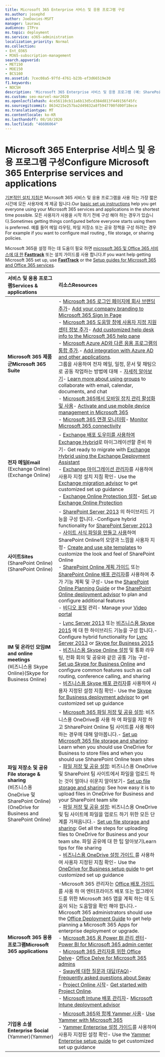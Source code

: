 ```yaml
---
title: Microsoft 365 Enterprise 서비스 및 응용 프로그램 구성
ms.author: josephd
author: JoeDavies-MSFT
manager: laurawi
audience: ITPro
ms.topic: deployment
ms.service: o365-administration
localization_priority: Normal
ms.collection:
- Ent_O365
- M365-subscription-management
search.appverid:
- MET150
- MOE150
- BCS160
ms.assetid: 7cec08a5-97fd-4761-b23b-ef3d66519e30
f1.keywords:
- NOCSH
description: 'Microsoft 365 Enterprise 서비스 및 응용 프로그램 (예: SharePoint, Exchange 및 비즈니스용 Skype)을 구성 합니다.'
ms.custom: seo-marvel-mar2020
ms.openlocfilehash: 4ce56110cb11a6b13d5cd384d813f449156f45fc
ms.sourcegitcommit: 8634215e257ba2d49832a8f5947700fd00f18ece
ms.translationtype: MT
ms.contentlocale: ko-KR
ms.lasthandoff: 08/10/2020
ms.locfileid: "46606064"
---
```

# <a name="configure-microsoft-365-enterprise-services-and-applications"></a><span data-ttu-id="a87a3-103">Microsoft 365 Enterprise 서비스 및 응용 프로그램 구성</span><span class="sxs-lookup"><span data-stu-id="a87a3-103">Configure Microsoft 365 Enterprise services and applications</span></span>

<span data-ttu-id="a87a3-104">[기본적인 설치 지침은](https://docs.microsoft.com/microsoft-365/admin/setup/setup) Microsoft 365 서비스 및 응용 프로그램을 사용 하는 가장 짧은 시간에 모든 사용자에 게 제공 됩니다.</span><span class="sxs-lookup"><span data-stu-id="a87a3-104">Our [basic set up instructions](https://docs.microsoft.com/microsoft-365/admin/setup/setup) help you get everyone using your Microsoft 365 services and applications in the shortest time possible.</span></span> <span data-ttu-id="a87a3-105">모든 사용자가 사용을 시작 하기 전에 구성 해야 하는 경우가 있습니다.</span><span class="sxs-lookup"><span data-stu-id="a87a3-105">Sometimes getting things configured before everyone starts using them is preferred.</span></span> <span data-ttu-id="a87a3-106">예를 들어 메일 라우팅, 파일 저장소 또는 공유 정책을 구성 하려는 경우</span><span class="sxs-lookup"><span data-stu-id="a87a3-106">For example if you want to configure mail routing , file storage, or sharing policies.</span></span> 
  
<span data-ttu-id="a87a3-107">Microsoft 365을 설정 하는 데 도움이 필요 하면 [microsoft 365 및 Office 365 서비스에 대 한](setup-guides-for-office-365.md) **[Fasttrack](https://www.microsoft.com/fasttrack/microsoft-365)** 또는 설치 가이드를 사용 합니다.</span><span class="sxs-lookup"><span data-stu-id="a87a3-107">If you want help getting Microsoft 365 set up, use **[FastTrack](https://www.microsoft.com/fasttrack/microsoft-365)** or the [Setup guides for Microsoft 365 and Office 365 services](setup-guides-for-office-365.md).</span></span>
  
|<span data-ttu-id="a87a3-108">**서비스 및 응용 프로그램**</span><span class="sxs-lookup"><span data-stu-id="a87a3-108">**Services & applications**</span></span>|<span data-ttu-id="a87a3-109">**리소스**</span><span class="sxs-lookup"><span data-stu-id="a87a3-109">**Resources**</span></span>|
|:-----|:-----|
|<span data-ttu-id="a87a3-110">**Microsoft 365 제품군**</span><span class="sxs-lookup"><span data-stu-id="a87a3-110">**Microsoft 365 Suite**</span></span> |<span data-ttu-id="a87a3-111">- [Microsoft 365 로그인 페이지에 회사 브랜딩 추가](https://support.office.com/article/Add-your-company-branding-to-Office-365-Sign-In-Page-a1229cdb-ce19-4da5-90c7-2b9b146aef0a)</span><span class="sxs-lookup"><span data-stu-id="a87a3-111">- [Add your company branding to Microsoft 365 Sign In Page](https://support.office.com/article/Add-your-company-branding-to-Office-365-Sign-In-Page-a1229cdb-ce19-4da5-90c7-2b9b146aef0a)</span></span> <br> <span data-ttu-id="a87a3-112">- [Microsoft 365 도움말 창에 사용자 지정 지원 센터 정보 추가](https://support.office.com/article/Add-customized-help-desk-info-to-the-Office-365-help-pane-9dd9b104-68f7-4d49-9a30-82561c7d79a3)</span><span class="sxs-lookup"><span data-stu-id="a87a3-112">- [Add customized help desk info to the Microsoft 365 help pane](https://support.office.com/article/Add-customized-help-desk-info-to-the-Office-365-help-pane-9dd9b104-68f7-4d49-9a30-82561c7d79a3)</span></span> <br> <span data-ttu-id="a87a3-113">- [Microsoft Azure AD와 다른 응용 프로그램의 통합 추가](https://support.office.com/article/Integrated-Apps-and-Azure-AD-for-Office-365-administrators-cb2250e3-451e-416f-bf4e-363549652c2a).</span><span class="sxs-lookup"><span data-stu-id="a87a3-113">- [Add integration with Azure AD and other applications](https://support.office.com/article/Integrated-Apps-and-Azure-AD-for-Office-365-administrators-cb2250e3-451e-416f-bf4e-363549652c2a).</span></span>  <br> <span data-ttu-id="a87a3-114">그룹을 사용하여 전자 메일, 일정, 문서 및 채팅으로 공동 작업하는 방법에 대해 - [자세히 알아보기](https://support.office.com/Article/Learn-more-about-groups-b565caa1-5c40-40ef-9915-60fdb2d97fa2)</span><span class="sxs-lookup"><span data-stu-id="a87a3-114">- [Learn more about using groups](https://support.office.com/Article/Learn-more-about-groups-b565caa1-5c40-40ef-9915-60fdb2d97fa2) to collaborate with email, calendar, documents, and chat</span></span> <br> <span data-ttu-id="a87a3-115">- [Microsoft 365에서 모바일 장치 관리 활성화 및 사용](https://support.office.microsoft.com/article/Manage-mobile-devices-in-Office-365-dd892318-bc44-4eb1-af00-9db5430be3cd)</span><span class="sxs-lookup"><span data-stu-id="a87a3-115">- [Activate and use mobile device management in Microsoft 365](https://support.office.microsoft.com/article/Manage-mobile-devices-in-Office-365-dd892318-bc44-4eb1-af00-9db5430be3cd)</span></span> <br> <span data-ttu-id="a87a3-116">- [Microsoft 365 연결 모니터링](monitor-connectivity.md)</span><span class="sxs-lookup"><span data-stu-id="a87a3-116">- [Monitor Microsoft 365 connectivity](monitor-connectivity.md)</span></span> |
|<span data-ttu-id="a87a3-117">**전자 메일**</span><span class="sxs-lookup"><span data-stu-id="a87a3-117">**Email**</span></span> <br> <span data-ttu-id="a87a3-118">(Exchange Online)</span><span class="sxs-lookup"><span data-stu-id="a87a3-118">(Exchange Online)</span></span> | <span data-ttu-id="a87a3-119">- [Exchange 배포 도우미를 사용하여 Exchange Hybrid](https://technet.microsoft.com/exdeploy2013)로 마이그레이션할 준비 하기</span><span class="sxs-lookup"><span data-stu-id="a87a3-119">- Get ready to migrate with [Exchange Hybrid using the Exchange Deployment Assistant](https://technet.microsoft.com/exdeploy2013)</span></span>  <br> <span data-ttu-id="a87a3-120">- [Exchange 마이그레이션 관리자](https://aka.ms/office365setup)를 사용하여 사용자 지정 설치 지침 확인</span><span class="sxs-lookup"><span data-stu-id="a87a3-120">- Use the [Exchange migration advisor](https://aka.ms/office365setup) to get customized set up guidance</span></span>  <br> <span data-ttu-id="a87a3-121">- [Exchange Online Protection 설정](https://technet.microsoft.com/library/jj723153%28v=exchg.150%29.aspx)</span><span class="sxs-lookup"><span data-stu-id="a87a3-121">- [Set up Exchange Online Protection](https://technet.microsoft.com/library/jj723153%28v=exchg.150%29.aspx)</span></span> |
|<span data-ttu-id="a87a3-122">**사이트**</span><span class="sxs-lookup"><span data-stu-id="a87a3-122">**Sites**</span></span> <br> <span data-ttu-id="a87a3-123">(SharePoint Online)</span><span class="sxs-lookup"><span data-stu-id="a87a3-123">(SharePoint Online)</span></span> | <span data-ttu-id="a87a3-124">- [SharePoint Server 2013](https://technet.microsoft.com/library/jj838715) 의 하이브리드 기능을 구성 합니다.</span><span class="sxs-lookup"><span data-stu-id="a87a3-124">-Configure hybrid functionality for [SharePoint Server 2013](https://technet.microsoft.com/library/jj838715)</span></span><br> <span data-ttu-id="a87a3-125">- [사이트 서식 파일을 만들고 사용](https://support.office.com/article/Create-and-use-site-templates-60371B0F-00E0-4C49-A844-34759EBDD989)하여 SharePoint Online의 모양과 느낌을 사용자 지정</span><span class="sxs-lookup"><span data-stu-id="a87a3-125">- [Create and use site templates](https://support.office.com/article/Create-and-use-site-templates-60371B0F-00E0-4C49-A844-34759EBDD989) to customize the look and feel of SharePoint Online</span></span> <br> <span data-ttu-id="a87a3-126">- [SharePoint Online 계획 가이드](https://support.office.com/article/SharePoint-Online-Planning-Guide-for-Office-365-for-business-d5089cdf-3fd2-4230-acbd-20ecda2f9bb8) 또는 [ SharePoint Online 배포 관리자](https://aka.ms/spoguidance)를 사용하여 추가 기능 계획 및 구성</span><span class="sxs-lookup"><span data-stu-id="a87a3-126">- Use the [SharePoint Online Planning Guide](https://support.office.com/article/SharePoint-Online-Planning-Guide-for-Office-365-for-business-d5089cdf-3fd2-4230-acbd-20ecda2f9bb8) or the [SharePoint Online deployment advisor](https://aka.ms/spoguidance) to plan and configure additional features</span></span> <br> <span data-ttu-id="a87a3-127">- [비디오 포털](https://support.office.com/article/Manage-your-Office-365-Video-portal-c059465b-eba9-44e1-b8c7-8ff7793ff5da) 관리</span><span class="sxs-lookup"><span data-stu-id="a87a3-127">- Manage your [Video portal](https://support.office.com/article/Manage-your-Office-365-Video-portal-c059465b-eba9-44e1-b8c7-8ff7793ff5da)</span></span> |
|<span data-ttu-id="a87a3-128">**IM 및 온라인 모임**</span><span class="sxs-lookup"><span data-stu-id="a87a3-128">**IM and online meetings**</span></span> <br> <span data-ttu-id="a87a3-129">(비즈니스용 Skype Online)</span><span class="sxs-lookup"><span data-stu-id="a87a3-129">(Skype for Business Online)</span></span> | <span data-ttu-id="a87a3-130">- [Lync Server 2013](https://technet.microsoft.com/library/jj204805) 또는 [비즈니스용 Skype 2015](https://technet.microsoft.com/library/jj205403) 에 대 한 하이브리드 기능을 구성 합니다.</span><span class="sxs-lookup"><span data-stu-id="a87a3-130">- Configure hybrid functionality for [Lync Server 2013](https://technet.microsoft.com/library/jj204805) or [Skype for Business 2015](https://technet.microsoft.com/library/jj205403)</span></span><br> <span data-ttu-id="a87a3-131">- [비즈니스용 Skype Online 설정](https://support.office.com/article/Set-up-Skype-for-Business-Online-40296968-e779-4259-980b-c2de1c044c6e) 및 통화 라우팅, 전화 회의 및 공유와 같은 공통 기능 구성</span><span class="sxs-lookup"><span data-stu-id="a87a3-131">- [Set up Skype for Business Online](https://support.office.com/article/Set-up-Skype-for-Business-Online-40296968-e779-4259-980b-c2de1c044c6e) and configure common features such as call routing, conference calling, and sharing</span></span>  <br> <span data-ttu-id="a87a3-132">- [비즈니스용 Skype 배포 관리자](https://aka.ms/skypeguidance)를 사용하여 사용자 지정된 설정 지침 확인</span><span class="sxs-lookup"><span data-stu-id="a87a3-132">- Use the [Skype for Business deployment advisor](https://aka.ms/skypeguidance) to get customized set up guidance</span></span> |
| <span data-ttu-id="a87a3-133">**파일 저장소 및 공유**</span><span class="sxs-lookup"><span data-stu-id="a87a3-133">**File storage & sharing**</span></span> <br> <span data-ttu-id="a87a3-134">(비즈니스용 OneDrive 및 SharePoint Online)</span><span class="sxs-lookup"><span data-stu-id="a87a3-134">(OneDrive for Business and SharePoint Online)</span></span> | <span data-ttu-id="a87a3-135">- [Microsoft 365 파일 저장 및 공유 설정](https://support.office.com/article/7aa9cdc8-2245-4218-81ee-86fa7c35f1de#BKMK_WhatDif): 비즈니스용 OneDrive를 사용 하 여 파일을 저장 하 고 ShharePoint Online 팀 사이트를 사용 해야 하는 경우에 대해 알아봅니다.</span><span class="sxs-lookup"><span data-stu-id="a87a3-135">- [Set up Microsoft 365 file storage and sharing](https://support.office.com/article/7aa9cdc8-2245-4218-81ee-86fa7c35f1de#BKMK_WhatDif): Learn when you should use OneDrive for Business to store files and when you should use ShharePoint Online team sites</span></span> <br> <span data-ttu-id="a87a3-136">- [파일 저장 및 공유 설정](https://support.office.com/article/7aa9cdc8-2245-4218-81ee-86fa7c35f1de#BKMK_MoveDocsVideo): 비즈니스용 OneDrive 및 SharePoint 팀 사이트에서 파일을 업로드 하는 것이 얼마나 쉬운지 알아보기</span><span class="sxs-lookup"><span data-stu-id="a87a3-136">- [Set up file storage and sharing](https://support.office.com/article/7aa9cdc8-2245-4218-81ee-86fa7c35f1de#BKMK_MoveDocsVideo): See how easy it is to upload files in OneDrive for Business and your SharePoint team site</span></span> <br> <span data-ttu-id="a87a3-137">- [파일 저장 및 공유 설정](https://support.office.com/article/7aa9cdc8-2245-4218-81ee-86fa7c35f1de#BKMK_Store): 비즈니스용 OneDrive 및 팀 사이트에 파일을 업로드 하기 위한 모든 단계를 가져옵니다.</span><span class="sxs-lookup"><span data-stu-id="a87a3-137">- [Set up file storage and sharing](https://support.office.com/article/7aa9cdc8-2245-4218-81ee-86fa7c35f1de#BKMK_Store): Get all the steps for uploading files to OneDrive for Business and your team site.</span></span> <span data-ttu-id="a87a3-138">파일 공유에 대 한 팁 알아보기</span><span class="sxs-lookup"><span data-stu-id="a87a3-138">Learn tips for file sharing</span></span> <br> <span data-ttu-id="a87a3-139">- [비즈니스용 OneDrive 설정 가이드 ](https://aka.ms/OD4Bguidance)를 사용하여 사용자 지정된 지침 확인</span><span class="sxs-lookup"><span data-stu-id="a87a3-139">- Use the [OneDrive for Business setup guide](https://aka.ms/OD4Bguidance) to get customized set up guidance</span></span> |
|<span data-ttu-id="a87a3-140">**Microsoft 365 응용 프로그램**</span><span class="sxs-lookup"><span data-stu-id="a87a3-140">**Microsoft 365 applications**</span></span> | <span data-ttu-id="a87a3-141">-Microsoft 365 관리자는 [Office 배포 가이드](https://docs.microsoft.com/deployoffice) 를 사용 하 여 엔터프라이즈 배포 또는 업그레이드를 위한 Microsoft 365 앱을 계획 하는 데 도움이 되는 도움말을 확인 해야 합니다.</span><span class="sxs-lookup"><span data-stu-id="a87a3-141">- Microsoft 365 administrators should use the [Office Deployment Guide](https://docs.microsoft.com/deployoffice) to get help planning a Microsoft 365 Apps for enterprise deployment or upgrade.</span></span>  <br> <span data-ttu-id="a87a3-142">- [Microsoft 365 용 Power BI 관리 센터](https://support.office.com/article/Power-BI-for-Office-365-Admin-Center-Help-5e391ecb-500c-47a3-bd0f-a6173b541044)</span><span class="sxs-lookup"><span data-stu-id="a87a3-142">- [Power BI for Microsoft 365 admin center](https://support.office.com/article/Power-BI-for-Office-365-Admin-Center-Help-5e391ecb-500c-47a3-bd0f-a6173b541044)</span></span> <br> <span data-ttu-id="a87a3-143">- [Microsoft 365 관리자를 위한 Office Delve](https://support.office.com/article/Office-Delve-for-Office-365-admins-54f87a42-15a4-44b4-9df0-d36287d9531b)</span><span class="sxs-lookup"><span data-stu-id="a87a3-143">- [Office Delve for Microsoft 365 admins](https://support.office.com/article/Office-Delve-for-Office-365-admins-54f87a42-15a4-44b4-9df0-d36287d9531b)</span></span> <br> <span data-ttu-id="a87a3-144">- [Sway에 대한 질문과 대답(FAQ)](https://support.office.com/article/446380fa-25bf-47b2-996c-e12cb2f9d075)</span><span class="sxs-lookup"><span data-stu-id="a87a3-144">- [Frequently asked questions about Sway](https://support.office.com/article/446380fa-25bf-47b2-996c-e12cb2f9d075)</span></span> <br> <span data-ttu-id="a87a3-145">- [Project Online 시작](https://support.office.com/article/Get-started-with-Project-Online-e3e5f64f-ada5-4f9d-a578-130b2d4e5f11)</span><span class="sxs-lookup"><span data-stu-id="a87a3-145">- [Get started with Project Online](https://support.office.com/article/Get-started-with-Project-Online-e3e5f64f-ada5-4f9d-a578-130b2d4e5f11).</span></span>  <br> <span data-ttu-id="a87a3-146">- [Microsoft Intune 배포 관리자](https://aka.ms/intuneguidance)</span><span class="sxs-lookup"><span data-stu-id="a87a3-146">- [Microsoft Intune deployment advisor](https://aka.ms/intuneguidance)</span></span> |
|<span data-ttu-id="a87a3-147">**기업용 소셜**</span><span class="sxs-lookup"><span data-stu-id="a87a3-147">**Enterprise Social**</span></span> <br> <span data-ttu-id="a87a3-148">(Yammer)</span><span class="sxs-lookup"><span data-stu-id="a87a3-148">(Yammer)</span></span> | <span data-ttu-id="a87a3-149">- [Microsoft 365와 함께 Yammer 사용](https://support.office.com/article/Plan-for-Yammer-integration-with-Office-365-4086681f-6de1-4d39-aa72-752b2af1cbd7)</span><span class="sxs-lookup"><span data-stu-id="a87a3-149">- [Use Yammer with Microsoft 365](https://support.office.com/article/Plan-for-Yammer-integration-with-Office-365-4086681f-6de1-4d39-aa72-752b2af1cbd7)</span></span>  <br> <span data-ttu-id="a87a3-150">- [Yammer Enterprise 설정 가이드](https://aka.ms/yammerdeploy)를 사용하여 사용자 지정된 설정 확인</span><span class="sxs-lookup"><span data-stu-id="a87a3-150">- Use the [Yammer Enterprise setup guide](https://aka.ms/yammerdeploy) to get customized set up guidance</span></span> |
